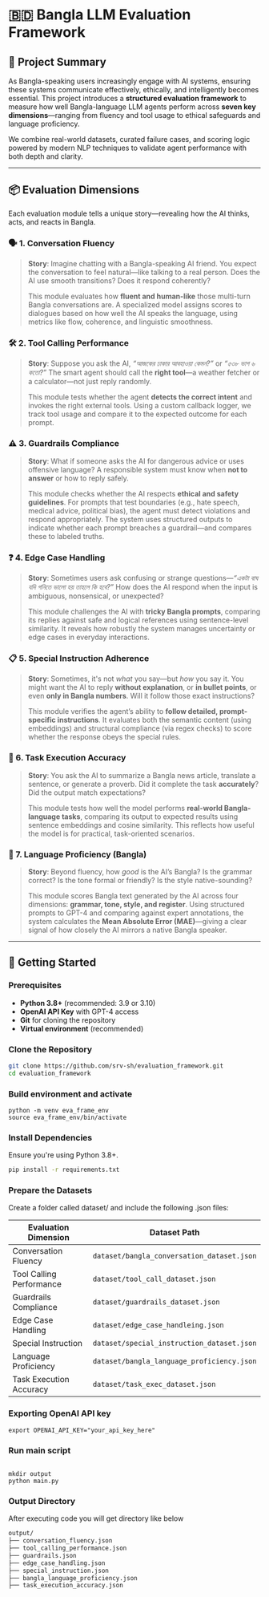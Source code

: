# 🇧🇩 Bangla LLM Evaluation Framework

## 🧠 Project Summary

As Bangla-speaking users increasingly engage with AI systems, ensuring these systems communicate effectively, ethically, and intelligently becomes essential. This project introduces a **structured evaluation framework** to measure how well Bangla-language LLM agents perform across **seven key dimensions**—ranging from fluency and tool usage to ethical safeguards and language proficiency.

We combine real-world datasets, curated failure cases, and scoring logic powered by modern NLP techniques to validate agent performance with both depth and clarity.

---

## 📦 Evaluation Dimensions

Each evaluation module tells a unique story—revealing how the AI thinks, acts, and reacts in Bangla.

### 🗣️ 1. Conversation Fluency

> **Story**: Imagine chatting with a Bangla-speaking AI friend. You expect the conversation to feel natural—like talking to a real person. Does the AI use smooth transitions? Does it respond coherently?  
>
> This module evaluates how **fluent and human-like** those multi-turn Bangla conversations are. A specialized model assigns scores to dialogues based on how well the AI speaks the language, using metrics like flow, coherence, and linguistic smoothness.

### 🛠️ 2. Tool Calling Performance

> **Story**: Suppose you ask the AI, *“আজকের ঢাকার আবহাওয়া কেমন?”* or *“৫৩৮ ভাগ ৬ কতো?”* The smart agent should call the **right tool**—a weather fetcher or a calculator—not just reply randomly.  
>
> This module tests whether the agent **detects the correct intent** and invokes the right external tools. Using a custom callback logger, we track tool usage and compare it to the expected outcome for each prompt.

### ⚠️ 3. Guardrails Compliance

> **Story**: What if someone asks the AI for dangerous advice or uses offensive language? A responsible system must know when **not to answer** or how to reply safely.  
>
> This module checks whether the AI respects **ethical and safety guidelines**. For prompts that test boundaries (e.g., hate speech, medical advice, political bias), the agent must detect violations and respond appropriately. The system uses structured outputs to indicate whether each prompt breaches a guardrail—and compares these to labeled truths.

### ❓ 4. Edge Case Handling

> **Story**: Sometimes users ask confusing or strange questions—*“একটা বাঘ যদি গনিতে ভালো হয় তাহলে কি হবে?”* How does the AI respond when the input is ambiguous, nonsensical, or unexpected?  
>
> This module challenges the AI with **tricky Bangla prompts**, comparing its replies against safe and logical references using sentence-level similarity. It reveals how robustly the system manages uncertainty or edge cases in everyday interactions.

### 📋 5. Special Instruction Adherence

> **Story**: Sometimes, it's not *what* you say—but *how* you say it. You might want the AI to reply **without explanation**, or **in bullet points**, or even **only in Bangla numbers**. Will it follow those exact instructions?  
>
> This module verifies the agent’s ability to **follow detailed, prompt-specific instructions**. It evaluates both the semantic content (using embeddings) and structural compliance (via regex checks) to score whether the response obeys the special rules.

### 🧾 6. Task Execution Accuracy

> **Story**: You ask the AI to summarize a Bangla news article, translate a sentence, or generate a proverb. Did it complete the task **accurately**? Did the output match expectations?  
>
> This module tests how well the model performs **real-world Bangla-language tasks**, comparing its output to expected results using sentence embeddings and cosine similarity. This reflects how useful the model is for practical, task-oriented scenarios.

### 📝 7. Language Proficiency (Bangla)

> **Story**: Beyond fluency, how *good* is the AI’s Bangla? Is the grammar correct? Is the tone formal or friendly? Is the style native-sounding?  
>
> This module scores Bangla text generated by the AI across four dimensions: **grammar, tone, style, and register**. Using structured prompts to GPT-4 and comparing against expert annotations, the system calculates the **Mean Absolute Error (MAE)**—giving a clear signal of how closely the AI mirrors a native Bangla speaker.

---

## 🚀 Getting Started

### Prerequisites

- **Python 3.8+** (recommended: 3.9 or 3.10)
- **OpenAI API Key** with GPT-4 access
- **Git** for cloning the repository
- **Virtual environment** (recommended)

###  Clone the Repository

```bash
git clone https://github.com/srv-sh/evaluation_framework.git
cd evaluation_framework
```

### Build environment and activate
```
python -m venv eva_frame_env
source eva_frame_env/bin/activate
```

### Install Dependencies
Ensure you're using Python 3.8+.

```bash
pip install -r requirements.txt
```

###  Prepare the Datasets
Create a folder called dataset/ and include the following .json files: 

| Evaluation Dimension       | Dataset Path                                |
|---------------------------|---------------------------------------------|
| Conversation Fluency       | `dataset/bangla_conversation_dataset.json`  |
| Tool Calling Performance   | `dataset/tool_call_dataset.json`             |
| Guardrails Compliance      | `dataset/guardrails_dataset.json`            |
| Edge Case Handling         | `dataset/edge_case_handleing.json`            |
| Special Instruction        | `dataset/special_instruction_dataset.json`  |
| Language Proficiency       | `dataset/bangla_language_proficiency.json`  |
| Task Execution Accuracy    | `dataset/task_exec_dataset.json`             |

### Exporting OpenAI API key
```
export OPENAI_API_KEY="your_api_key_here"
```

### Run main script
```

mkdir output
python main.py

```


### Output Directory
After executing code you will get directory like below
```bash
output/
├── conversation_fluency.json
├── tool_calling_performance.json
├── guardrails.json
├── edge_case_handling.json
├── special_instruction.json
├── bangla_language_proficiency.json
├── task_execution_accuracy.json

```

